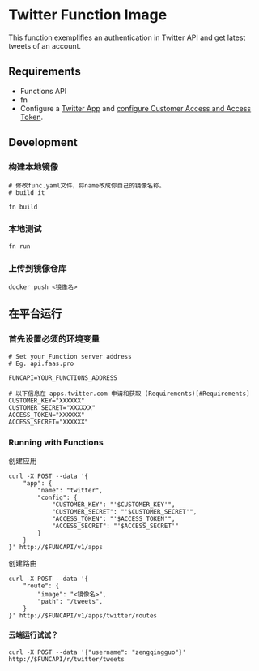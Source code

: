 # Twitter Function Image

This function exemplifies an authentication in Twitter API and get latest tweets of an account.

## Requirements

- Functions API
- fn 
- Configure a [Twitter App](https://apps.twitter.com/) and [configure Customer Access and Access Token](https://dev.twitter.com/oauth/overview/application-owner-access-tokens).

## Development

### 构建本地镜像

```
# 修改func.yaml文件，将name改成你自己的镜像名称。
# build it

fn build

```
### 本地测试
```
fn run
```

### 上传到镜像仓库

```
docker push <镜像名>
```

## 在平台运行

### 首先设置必须的环境变量

```
# Set your Function server address
# Eg. api.faas.pro

FUNCAPI=YOUR_FUNCTIONS_ADDRESS

# 以下信息在 apps.twitter.com 申请和获取 (Requirements)[#Requirements]
CUSTOMER_KEY="XXXXXX"
CUSTOMER_SECRET="XXXXXX"
ACCESS_TOKEN="XXXXXX"
ACCESS_SECRET="XXXXXX"
```

### Running with Functions

创建应用

```
curl -X POST --data '{
    "app": {
        "name": "twitter",
        "config": { 
            "CUSTOMER_KEY": "'$CUSTOMER_KEY'",
            "CUSTOMER_SECRET": "'$CUSTOMER_SECRET'", 
            "ACCESS_TOKEN": "'$ACCESS_TOKEN'",
            "ACCESS_SECRET": "'$ACCESS_SECRET'"
        }
    }
}' http://$FUNCAPI/v1/apps
```

创建路由

```
curl -X POST --data '{
    "route": {
        "image": "<镜像名>",
        "path": "/tweets",
    }
}' http://$FUNCAPI/v1/apps/twitter/routes
```

#### 云端运行试试？

```
curl -X POST --data '{"username": "zengqingguo"}' http://$FUNCAPI/r/twitter/tweets
```